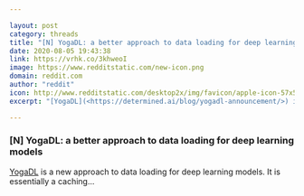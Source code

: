 ```yaml
---

layout: post
category: threads
title: "[N] YogaDL: a better approach to data loading for deep learning models"
date: 2020-08-05 19:43:38
link: https://vrhk.co/3khweoI
image: https://www.redditstatic.com/new-icon.png
domain: reddit.com
author: "reddit"
icon: http://www.redditstatic.com/desktop2x/img/favicon/apple-icon-57x57.png
excerpt: "[YogaDL](<https://determined.ai/blog/yogadl-announcement/>) is a new approach to data loading for deep learning models. It is essentially a caching..."

---
```


### [N] YogaDL: a better approach to data loading for deep learning models

[YogaDL](<https://determined.ai/blog/yogadl-announcement/>) is a new approach to data loading for deep learning models. It is essentially a caching...